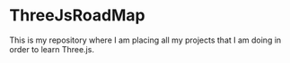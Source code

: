 # ThreeJsRoadMap
This is my repository where I am placing all my projects that I am doing in order to learn Three.js.
